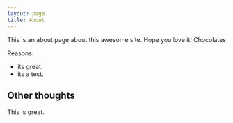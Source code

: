```yaml
---
layout: page
title: About
---
```


This is an about page about this awesome site.
Hope you love it! Chocolates

Reasons:
- its great.
- its a test.

## Other thoughts

This is great.
